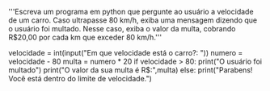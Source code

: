 '''Escreva um programa em python que pergunte ao usuário a velocidade de um carro. 
Caso ultrapasse 80 km/h, exiba uma mensagem dizendo que o usuário foi multado. 
Nesse caso, exiba o valor da multa, cobrando R$20,00 por cada km que exceder 80 km/h.'''

velocidade = int(input("Em que velocidade está o carro?: "))
numero = velocidade - 80
multa = numero * 20
if velocidade > 80:
    print("O usuário foi multado")
    print("O valor da sua multa é R$:",multa)
else:
    print("Parabens! Você está dentro do limite de velocidade.")
